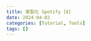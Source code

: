 ```yaml
---
title: 客製化 Spotify [Ⅱ]
date: 2024-04-02
categories: [Tutorial, Tools]
tags: []
---
```

<!--stackedit_data:
eyJoaXN0b3J5IjpbMzc3Mjk4NTM4XX0=
-->